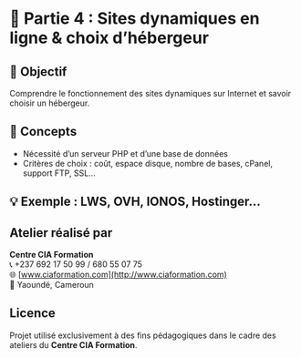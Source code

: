 # 📖 Partie 4 : Sites dynamiques en ligne & choix d’hébergeur

## 📌 Objectif

Comprendre le fonctionnement des sites dynamiques sur Internet et savoir choisir un hébergeur.

## 📝 Concepts

- Nécessité d’un serveur PHP et d’une base de données
- Critères de choix : coût, espace disque, nombre de bases, cPanel, support FTP, SSL…

## 💡 Exemple : LWS, OVH, IONOS, Hostinger…

## Atelier réalisé par
**Centre CIA Formation**  
📞 +237 692 17 50 99 / 680 55 07 75  
🌐 [www.ciaformation.com](http://www.ciaformation.com)  
📍 Yaoundé, Cameroun  


## Licence
Projet utilisé exclusivement à des fins pédagogiques dans le cadre des ateliers du **Centre CIA Formation**.